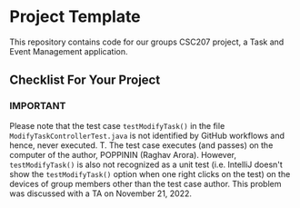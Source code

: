 # Project Template

This repository contains code for our groups CSC207 project, a Task and Event Management application.

## Checklist For Your Project


### IMPORTANT

Please note that the test case ```testModifyTask()``` in the file ```ModifyTaskControllerTest.java``` is not identified by GitHub workflows and hence, never executed. T. The test case executes (and passes) on the computer of the author, POPPININ (Raghav Arora). However, ```testModifyTask()``` is also not recognized as a unit test (i.e. IntelliJ doesn't show the ```testModifyTask()``` option when one right clicks on the test) on the devices of group members other than the test case author. This problem was discussed with a TA on November 21, 2022.